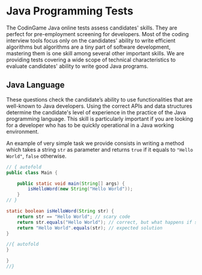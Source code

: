 # Java Programming Tests

The CodinGame Java online tests assess candidates' skills. They are perfect for pre-employment screening for developers. Most of the coding interview tools focus only on the candidates' ability to write efficient algorithms but algorithms are a tiny part of software development, mastering them is one skill among several other important skills. We are providing tests covering a wide scope of technical characteristics to evaluate candidates' ability to write good Java programs.

## Java Language
These questions check the candidate’s ability to use functionalities that are well-known to Java developers. Using the correct APIs and data structures determine the candidate's level of experience in the practice of the Java programming language. This skill is particularly important if you are looking for a developer who has to be quickly operational in a Java working environment.

An example of very simple task we provide consists in writing a method which takes a string `str` as parameter and returns `true` if it equals to `"Hello World"`, `false` otherwise.

```java runnable
// { autofold
public class Main {

    public static void main(String[] args) {
        isHelloWord(new String("Hello World"));
    }
// }

static boolean isHelloWord(String str) {
    return str == "Hello World"; // scary code
    return str.equals("Hello World"); // correct, but what happens if str is null?
    return "Hello World".equals(str); // expected solution
}

//{ autofold
}

}
//}
```
